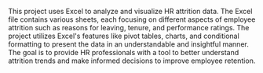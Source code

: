 This project uses Excel to analyze and visualize HR attrition data. The Excel file contains various sheets, each focusing on different aspects of employee attrition such as reasons for leaving, tenure, and performance ratings. The project utilizes Excel's features like pivot tables, charts, and conditional formatting to present the data in an understandable and insightful manner. The goal is to provide HR professionals with a tool to better understand attrition trends and make informed decisions to improve employee retention.







